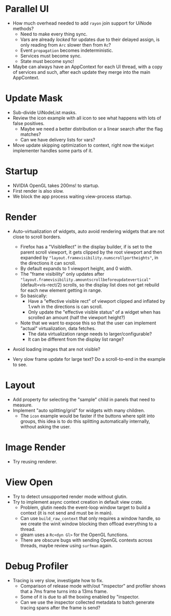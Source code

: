 # Parallel UI

* How much overhead needed to add `rayon` join support for UiNode methods?
    * Need to make every thing sync.
    * Vars are already *locked* for updates due to their delayed assign, is only reading from `Arc` slower then from `Rc`?
    * Event `propagation` becomes indeterministic.
    * Services must become sync.
    * State must become sync!
* Maybe can always have an AppContext for each UI thread, with a copy of services and such, after each update they merge into
  the main AppContext.

# Update Mask

* Sub-divide UiNodeList masks.
* Review the icon example with all icon to see what happens with lots of false positives.
  - Maybe we need a better distribution or a linear search after the flag matches?
  - Can we have delivery lists for vars?
* Move update skipping optimization to context, right now the `Widget` implementer handles some parts of it.

# Startup

* NVIDIA OpenGL takes 200ms! to startup.
* First render is also slow.
* We block the app process waiting view-process startup.

# Render

* Auto-virtualization of widgets, auto avoid rendering widgets that are not close to scroll borders.
  - Firefox has a "VisibleRect" in the display builder, if is set to the parent scroll viewport, it gets clipped by the root viewport
    and then expanded by `"layout.framevisibility.numscrollportheights"`, in the directions it can scroll.
  - By default expands to 1 viewport height, and 0 width.
  - The "frame visibility" only updates after `"layout.framevisibility.amountscrollbeforeupdatevertical"` (default=vis-rect/2) scrolls, 
    so the display list does not get rebuild for each new element getting in range.
  - So basically:
    - Have a "effective visible rect" of viewport clipped and inflated by 1.vwh in the directions is can scroll.
    - Only update the "effective visible status" of a widget when has scrolled an amount (half the viewport height?)
  - Note that we want to expose this so that the user can implement "actual" virtualization, data fetches.
    - The data virtualization range needs to larger/configurable?
    - It can be different from the display list range?

* Avoid loading images that are not visible?
* Very slow frame update for large text? Do a scroll-to-end in the example to see.

# Layout

* Add property for selecting the "sample" child in panels that need to measure.
* Implement "auto splitting/grid" for widgets with many children.
    - The `icon` example would be faster if the buttons where split into groups, this idea is to 
        do this splitting automatically internally, without asking the user.

# Image Render

* Try reusing renderer.

# View Open

* Try to detect unsupported render mode without glutin.
* Try to implement async context creation in default view crate.
    - Problem, glutin needs the event-loop window target to build a context (it is not send and must be in main).
    - Can use `build_raw_context` that only requires a window handle, so we create the winit window blocking then offload
      everything to a thread.
    - gleam uses a `Rc<dyn Gl>` for the OpenGL functions.
    - There are obscure bugs with sending OpenGL contexts across threads, maybe review using `surfman` again.

# Debug Profiler

* Tracing is very slow, investigate how to fix.
  - Comparison of release mode with/out "inspector" and profiler shows that a 7ms frame turns into a 13ms frame.
  - Some of it is due to all the boxing enabled by "inspector.
  - Can we use the inspector collected metadata to batch generate tracing spans after the frame is send?